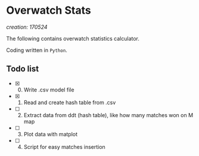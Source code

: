 # Overwatch Stats

*creation: 170524*

The following contains overwatch statistics calculator.

Coding written in `Python`.

## Todo list

- [X] 000. Write .csv model file
- [X] 001. Read and create hash table from .csv
- [ ] 002. Extract data from ddt (hash table), like how many matches won on M map
- [ ] 003. Plot data with matplot
- [ ] 004. Script for easy matches insertion